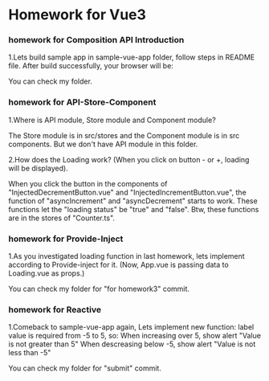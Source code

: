 # Homework for Vue3

### homework for Composition API Introduction
1.Lets build sample app in sample-vue-app folder, follow steps in README file. After build successfully, your browser will be:

You can check my folder.



### homework for API-Store-Component
1.Where is API module, Store module and Component module?

The Store module is in src/stores and the Component module is in src components.
But we don't have API module in this folder.


2.How does the Loading work? (When you click on button - or +, loading will be displayed).

When you click the button in the components of "InjectedDecrementButton.vue" and "InjectedIncrementButton.vue",
the function of "asyncIncrement" and "asyncDecrement" starts to work.
These functions let the "loading status" be "true" and "false".
Btw, these functions are in the stores of "Counter.ts".



### homework for Provide-Inject
1.As you investigated loading function in last homework, lets implement according to Provide-inject for it. (Now, App.vue is passing data to Loading.vue as props.)


You can check my folder for "for homework3" commit.



### homework for Reactive
1.Comeback to sample-vue-app again, Lets implement new function: label value is required from -5 to 5, so:
When increasing over 5, show alert "Value is not greater than 5"
When descreasing below -5, show alert "Value is not less than -5"


You can check my folder for "submit" commit.